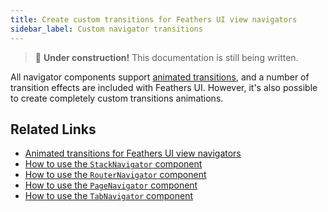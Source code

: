```yaml
---
title: Create custom transitions for Feathers UI view navigators
sidebar_label: Custom navigator transitions
---
```


> 🚧 **Under construction!** This documentation is still being written.

All navigator components support [animated transitions](./navigator-transitions.md), and a number of transition effects are included with Feathers UI. However, it's also possible to create completely custom transitions animations.

## Related Links

- [Animated transitions for Feathers UI view navigators](./navigator-transitions.md)
- [How to use the `StackNavigator` component](./stack-navigator.md)
- [How to use the `RouterNavigator` component](./router-navigator.md)
- [How to use the `PageNavigator` component](./page-navigator.md)
- [How to use the `TabNavigator` component](./tab-navigator.md)
